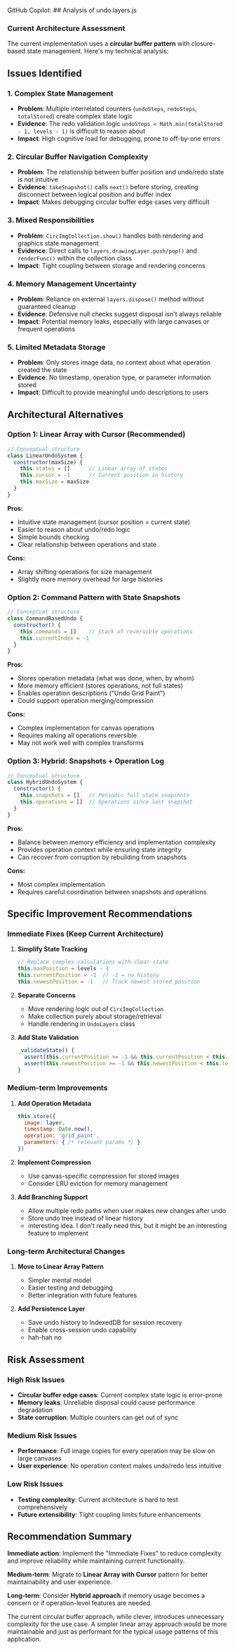 GitHub Copilot: ## Analysis of undo.layers.js

### Current Architecture Assessment

The current implementation uses a **circular buffer pattern** with closure-based state management. Here's my technical analysis:

## Issues Identified

### 1. **Complex State Management**
- **Problem**: Multiple interrelated counters (`undoSteps`, `redoSteps`, `totalStored`) create complex state logic
- **Evidence**: The redo validation logic `undoSteps < Math.min(totalStored - 1, levels - 1)` is difficult to reason about
- **Impact**: High cognitive load for debugging, prone to off-by-one errors

### 2. **Circular Buffer Navigation Complexity**
- **Problem**: The relationship between buffer position and undo/redo state is not intuitive
- **Evidence**: `takeSnapshot()` calls `next()` before storing, creating disconnect between logical position and buffer index
- **Impact**: Makes debugging circular buffer edge cases very difficult

### 3. **Mixed Responsibilities**
- **Problem**: `CircImgCollection.show()` handles both rendering and graphics state management
- **Evidence**: Direct calls to `layers.drawingLayer.push/pop()` and `renderFunc()` within the collection class
- **Impact**: Tight coupling between storage and rendering concerns

### 4. **Memory Management Uncertainty**
- **Problem**: Reliance on external `layers.dispose()` method without guaranteed cleanup
- **Evidence**: Defensive null checks suggest disposal isn't always reliable
- **Impact**: Potential memory leaks, especially with large canvases or frequent operations

### 5. **Limited Metadata Storage**
- **Problem**: Only stores image data, no context about what operation created the state
- **Evidence**: No timestamp, operation type, or parameter information stored
- **Impact**: Difficult to provide meaningful undo descriptions to users

## Architectural Alternatives

### Option 1: **Linear Array with Cursor** (Recommended)
```javascript
// Conceptual structure
class LinearUndoSystem {
  constructor(maxSize) {
    this.states = []      // Linear array of states
    this.cursor = -1      // Current position in history
    this.maxSize = maxSize
  }
}
```

**Pros:**
- Intuitive state management (cursor position = current state)
- Easier to reason about undo/redo logic
- Simple bounds checking
- Clear relationship between operations and state

**Cons:**
- Array shifting operations for size management
- Slightly more memory overhead for large histories

### Option 2: **Command Pattern with State Snapshots**
```javascript
// Conceptual structure
class CommandBasedUndo {
  constructor() {
    this.commands = []    // Stack of reversible operations
    this.currentIndex = -1
  }
}
```

**Pros:**
- Stores operation metadata (what was done, when, by whom)
- More memory efficient (stores operations, not full states)
- Enables operation descriptions ("Undo Grid Paint")
- Could support operation merging/compression

**Cons:**
- Complex implementation for canvas operations
- Requires making all operations reversible
- May not work well with complex transforms

### Option 3: **Hybrid: Snapshots + Operation Log**
```javascript
// Conceptual structure  
class HybridUndoSystem {
  constructor() {
    this.snapshots = []   // Periodic full state snapshots
    this.operations = []  // Operations since last snapshot
  }
}
```

**Pros:**
- Balance between memory efficiency and implementation complexity
- Provides operation context while ensuring state integrity
- Can recover from corruption by rebuilding from snapshots

**Cons:**
- Most complex implementation
- Requires careful coordination between snapshots and operations

## Specific Improvement Recommendations

### Immediate Fixes (Keep Current Architecture)

1. **Simplify State Tracking**
   ```javascript
   // Replace complex calculations with clear state
   this.maxPosition = levels - 1
   this.currentPosition = -1  // -1 = no history
   this.newestPosition = -1   // Track newest stored position
   ```

2. **Separate Concerns**
   - Move rendering logic out of `CircImgCollection`
   - Make collection purely about storage/retrieval
   - Handle rendering in `UndoLayers` class

3. **Add State Validation**
   ```javascript
   _validateState() {
     assert(this.currentPosition >= -1 && this.currentPosition < this.levels)
     assert(this.newestPosition >= -1 && this.newestPosition < this.levels)
   }
   ```

### Medium-term Improvements

1. **Add Operation Metadata**
   ```javascript
   this.store({
     image: layer,
     timestamp: Date.now(),
     operation: 'grid_paint',
     parameters: { /* relevant params */ }
   })
   ```

2. **Implement Compression**
   - Use canvas-specific compression for stored images
   - Consider LRU eviction for memory management

3. **Add Branching Support**
   - Allow multiple redo paths when user makes new changes after undo
   - Store undo tree instead of linear history
   - interesting idea. I don't really need this, but it might be an interesting feature to implement

### Long-term Architectural Changes

1. **Move to Linear Array Pattern**
   - Simpler mental model
   - Easier testing and debugging
   - Better integration with future features

2. **Add Persistence Layer**
   - Save undo history to IndexedDB for session recovery
   - Enable cross-session undo capability
   - hah-hah no

## Risk Assessment

### High Risk Issues
- **Circular buffer edge cases**: Current complex state logic is error-prone
- **Memory leaks**: Unreliable disposal could cause performance degradation
- **State corruption**: Multiple counters can get out of sync

### Medium Risk Issues  
- **Performance**: Full image copies for every operation may be slow on large canvases
- **User experience**: No operation context makes undo/redo less intuitive

### Low Risk Issues
- **Testing complexity**: Current architecture is hard to test comprehensively
- **Future extensibility**: Tight coupling limits future enhancements

## Recommendation Summary

**Immediate action**: Implement the "Immediate Fixes" to reduce complexity and improve reliability while maintaining current functionality.

**Medium-term**: Migrate to **Linear Array with Cursor** pattern for better maintainability and user experience.

**Long-term**: Consider **Hybrid approach** if memory usage becomes a concern or if operation-level features are needed.

The current circular buffer approach, while clever, introduces unnecessary complexity for the use case. A simpler linear array approach would be more maintainable and just as performant for the typical usage patterns of this application.
